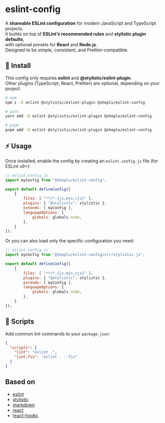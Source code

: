 # eslint-config

A **shareable ESLint configuration** for modern JavaScript and TypeScript projects.  
It builds on top of **ESLint’s recommended rules** and **stylistic plugin defaults**,  
with optional presets for **React** and **Node.js**.  
Designed to be simple, consistent, and Prettier-compatible.

## 🚀 Install

This config only requires **eslint** and **@stylistic/eslint-plugin**.  
Other plugins (TypeScript, React, Prettier) are optional, depending on your project.

```bash
# npm
npm i -D eslint @stylistic/eslint-plugin @sheplu/eslint-config

# yarn
yarn add -D eslint @stylistic/eslint-plugin @sheplu/eslint-config

# pnpm
pnpm add -D eslint @stylistic/eslint-plugin @sheplu/eslint-config
```

## ⚡ Usage

Once installed, enable the config by creating an `eslint.config.js` file (for ESLint v9+):

```js
// eslint.config.js
import myConfig from "@sheplu/eslint-config";

export default defineConfig([
	{
		files: [ "**/*.{js,mjs,cjs}" ],
		plugins: { "@stylistic": stylistic },
		extends: [ myConfig ],
		languageOptions: {
			globals: globals.node,
		},
	}
]);
```

Or you can also load only the specific configuration you need:

```js
// eslint.config.js
import myConfig from "@sheplu/eslint-config/src/stylistic.js";

export default defineConfig([
	{
		files: [ "**/*.{js,mjs,cjs}" ],
		plugins: { "@stylistic": stylistic },
		extends: [ myConfig ],
		languageOptions: {
			globals: globals.node,
		},
	}
]);
```

## 📝 Scripts

Add common lint commands to your `package.json`:

```json
{
  "scripts": {
    "lint": "eslint .",
    "lint:fix": "eslint . --fix"
  }
}
```

## Based on

* [eslint](https://github.com/eslint/eslint) 
* [stylistic](https://github.com/eslint-stylistic/eslint-stylistic) 
* [markdown](https://github.com/eslint/markdown/tree/main)
* [react](https://github.com/jsx-eslint/eslint-plugin-react)
* [react-hooks](https://github.com/facebook/react/tree/main/packages/eslint-plugin-react-hooks)
